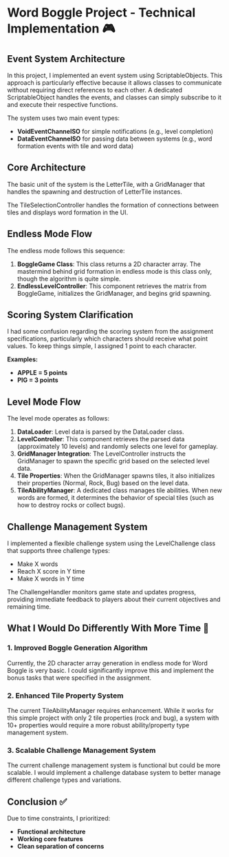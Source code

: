 # Word Boggle Project - Technical Implementation 🎮

## Event System Architecture

In this project, I implemented an event system using ScriptableObjects. This approach is particularly effective because it allows classes to communicate without requiring direct references to each other. A dedicated ScriptableObject handles the events, and classes can simply subscribe to it and execute their respective functions.

The system uses two main event types:
* **VoidEventChannelSO** for simple notifications (e.g., level completion)
* **DataEventChannelSO** for passing data between systems (e.g., word formation events with tile and word data)

## Core Architecture

The basic unit of the system is the LetterTile, with a GridManager that handles the spawning and destruction of LetterTile instances.

The TileSelectionController handles the formation of connections between tiles and displays word formation in the UI.

## Endless Mode Flow

The endless mode follows this sequence:

1. **BoggleGame Class**: This class returns a 2D character array. The mastermind behind grid formation in endless mode is this class only, though the algorithm is quite simple.
2. **EndlessLevelController**: This component retrieves the matrix from BoggleGame, initializes the GridManager, and begins grid spawning.

## Scoring System Clarification

I had some confusion regarding the scoring system from the assignment specifications, particularly which characters should receive what point values. To keep things simple, I assigned 1 point to each character.

**Examples:**
* **APPLE = 5 points**
* **PIG = 3 points**

## Level Mode Flow

The level mode operates as follows:

1. **DataLoader**: Level data is parsed by the DataLoader class.
2. **LevelController**: This component retrieves the parsed data (approximately 10 levels) and randomly selects one level for gameplay.
3. **GridManager Integration**: The LevelController instructs the GridManager to spawn the specific grid based on the selected level data.
4. **Tile Properties**: When the GridManager spawns tiles, it also initializes their properties (Normal, Rock, Bug) based on the level data.
5. **TileAbilityManager**: A dedicated class manages tile abilities. When new words are formed, it determines the behavior of special tiles (such as how to destroy rocks or collect bugs).

## Challenge Management System

I implemented a flexible challenge system using the LevelChallenge class that supports three challenge types:
* Make X words
* Reach X score in Y time
* Make X words in Y time

The ChallengeHandler monitors game state and updates progress, providing immediate feedback to players about their current objectives and remaining time.

## What I Would Do Differently With More Time 🚀

### 1. Improved Boggle Generation Algorithm

Currently, the 2D character array generation in endless mode for Word Boggle is very basic. I could significantly improve this and implement the bonus tasks that were specified in the assignment.

### 2. Enhanced Tile Property System

The current TileAbilityManager requires enhancement. While it works for this simple project with only 2 tile properties (rock and bug), a system with 10+ properties would require a more robust ability/property type management system.

### 3. Scalable Challenge Management System

The current challenge management system is functional but could be more scalable. I would implement a challenge database system to better manage different challenge types and variations.

## Conclusion ✅

Due to time constraints, I prioritized:
* **Functional architecture**
* **Working core features**
* **Clean separation of concerns**

